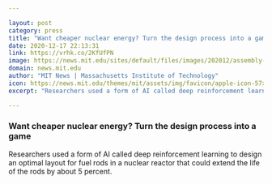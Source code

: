 ```yaml
---

layout: post
category: press
title: "Want cheaper nuclear energy? Turn the design process into a game"
date: 2020-12-17 22:13:31
link: https://vrhk.co/2KfUfPN
image: https://news.mit.edu/sites/default/files/images/202012/assembly-image.jpg
domain: news.mit.edu
author: "MIT News | Massachusetts Institute of Technology"
icon: https://news.mit.edu/themes/mit/assets/img/favicon/apple-icon-57x57.png
excerpt: "Researchers used a form of AI called deep reinforcement learning to design an optimal layout for fuel rods in a nuclear reactor that could extend the life of the rods by about 5 percent."

---
```


### Want cheaper nuclear energy? Turn the design process into a game

Researchers used a form of AI called deep reinforcement learning to design an optimal layout for fuel rods in a nuclear reactor that could extend the life of the rods by about 5 percent.